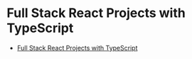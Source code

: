 # Full Stack React Projects with TypeScript

* [Full Stack React Projects with TypeScript](https://github.com/PacktPublishing/Full-Stack-React-Projects-Second-Edition)
